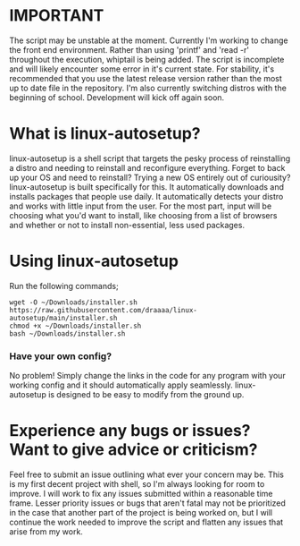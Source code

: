 # **IMPORTANT**
The script may be unstable at the moment. Currently I'm working to change the front end environment. Rather than using 'printf' and 'read -r' throughout the execution, whiptail is being added. The script is incomplete and will likely encounter some error in it's current state. For stability, it's recommended that you use the latest release version rather than the most up to date file in the repository. 
I'm also currently switching distros with the beginning of school. Development will kick off again soon.

# What is linux-autosetup?
linux-autosetup is a shell script that targets the pesky process of reinstalling a distro and needing to reinstall and reconfigure everything. Forget to back up your OS and need to reinstall? Trying a new OS entirely out of curiousity? linux-autosetup is built specifically for this. It automatically downloads and installs packages that people use daily. It automatically detects your distro and works with little input from the user. For the most part, input will be choosing what you'd want to install, like choosing from a list of browsers and whether or not to install non-essential, less used packages. 

# Using linux-autosetup
Run the following commands;

```
wget -O ~/Downloads/installer.sh https://raw.githubusercontent.com/draaaa/linux-autosetup/main/installer.sh
chmod +x ~/Downloads/installer.sh
bash ~/Downloads/installer.sh
```

### Have your own config?
No problem! Simply change the links in the code for any program with your working config and it should automatically apply seamlessly. linux-autosetup is designed to be easy to modify from the ground up.

# Experience any bugs or issues? Want to give advice or criticism?
Feel free to submit an issue outlining what ever your concern may be. This is my first decent project with shell, so I'm always looking for room to improve. I will work to fix any issues submitted within a reasonable time frame. Lesser priority issues or bugs that aren't fatal may not be prioritized in the case that another part of the project is being worked on, but I will continue the work needed to improve the script and flatten any issues that arise from my work. 
